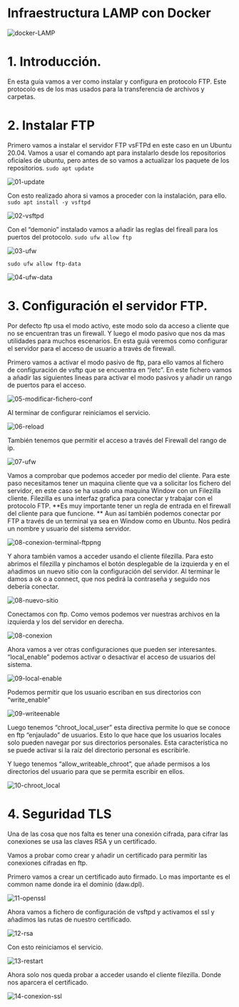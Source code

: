 # Infraestructura LAMP con Docker

![docker-LAMP](capturas/logo.PNG)

# 1. Introducción.
En esta guía vamos a ver como instalar y configura en protocolo FTP. Este protocolo es de los mas usados para la transferencia de archivos y carpetas. 

# 2. Instalar FTP
Primero vamos a instalar el servidor FTP vsFTPd en este caso en un Ubuntu 20.04. Vamos a usar el comando apt para instalarlo desde los repositorios oficiales de ubuntu, pero antes de so vamos a actualizar los paquete de los repositorios.
`sudo apt update` 

![01-update](capturas/01-update.png)


Con esto realizado ahora si vamos a proceder con la instalación, para ello.
`sudo apt install -y vsftpd`

![02-vsftpd](capturas/02-vsftpd.png)


Con el “demonio” instalado vamos a añadir las reglas del fireall para los puertos del protocolo.
`sudo ufw allow ftp`

![03-ufw](capturas/03-ufw.png)


`sudo ufw allow ftp-data`

![04-ufw-data](capturas/04-ufw-data.png)


# 3. Configuración el servidor FTP.
Por defecto ftp usa el modo activo, este modo solo da acceso a cliente que no se encuentran tras un firewall. Y luego el modo pasivo que nos da mas utilidades para muchos escenarios. En esta guiá veremos como configurar el servidor para el acceso de usuario a través de firewall.

Primero vamos a activar el modo pasivo de ftp, para ello vamos al fichero de configuración de vsftp que se encuentra en “/etc”. En este fichero vamos a añadir las siguientes lineas para activar el modo pasivos y añadir un rango de puertos para el acceso.

![05-modificar-fichero-conf](capturas/05-modificar-fichero-conf.png)


Al terminar de configurar reiniciamos el servicio.

![06-reload](capturas/06-reload.png)


También tenemos que permitir el acceso a través del Firewall del rango de ip.

![07-ufw](capturas/07-ufw.png)


Vamos a comprobar que podemos acceder por medio del cliente. Para este paso necesitamos tener un maquina cliente que va a solicitar los fichero del servidor, en este caso se ha usado una maquina Window con un Filezilla cliente. Filezilla es una interfaz grafica para conectar y trabajar con el protocolo FTP.
**Es muy importante tener un regla de entrada en el firewall del cliente para que funcione. **
Aun así también podemos conectar por FTP a través de un terminal ya sea en Window como en Ubuntu. Nos pedirá un nombre y usuario del sistema servidor.

![08-conexion-terminal-ftppng](capturas/08-conexion-terminal-ftppng.PNG)


Y ahora también vamos a acceder usando el cliente filezilla. Para esto abrimos el filezilla y pinchamos el botón desplegable de la izquierda y en el añadimos un nuevo sitio con la configuración del servidor. Al terminar le damos a ok o a connect, que nos pedirá la contraseña y seguido nos debería conectar.

![08-nuevo-sitio](capturas/08-nuevo-sitio.PNG)


Conectamos con ftp. Como vemos podemos ver nuestras archivos en la izquierda y los del servidor en derecha.

![08-conexion](capturas/08-conexion.PNG)


Ahora vamos a ver otras configuraciones que pueden ser interesantes.
“local_enable” podemos activar o desactivar el acceso de usuarios del sistema.

![09-local-enable](capturas/09-local-enable.PNG)


Podemos permitir que los usuario escriban en sus directorios con “write_enable”

![09-writeenable](capturas/09-writeenable.PNG)


Luego tenemos “chroot_local_user” esta directiva permite lo que se conoce en ftp “enjaulado” de usuarios. Esto lo que hace que los usuarios locales solo pueden navegar por sus directorios personales. Esta característica no se puede activar si la raíz del directorio personal es escribirle.

Y luego tenemos “allow_writeable_chroot”, que añade permisos a los directorios del usuario para que se permita escribir en ellos.

![10-chroot_local](capturas/10-chroot_local.PNG)


# 4. Seguridad TLS
Una de las cosa que nos falta es tener una conexión cifrada, para cifrar las conexiones se usa las claves RSA y un certificado.

Vamos a probar como crear y añadir un certificado para permitir las conexiones cifradas en ftp. 

Primero vamos a crear un certificado auto firmado. Lo mas importante es el common name donde ira el dominio (daw.dpl).

![11-openssl](capturas/11-openssl.PNG)


Ahora vamos a fichero de configuración de vsftpd y activamos el ssl y añadimos las rutas de nuestro certificado.

![12-rsa](capturas/12-rsa.PNG)


Con esto reiniciamos el servicio.

![13-restart](capturas/13-restart.PNG)


Ahora solo nos queda probar a acceder usando el cliente filezilla. Donde nos aparcera el certificado.

![14-conexion-ssl](capturas/14-conexion-ssl.PNG)